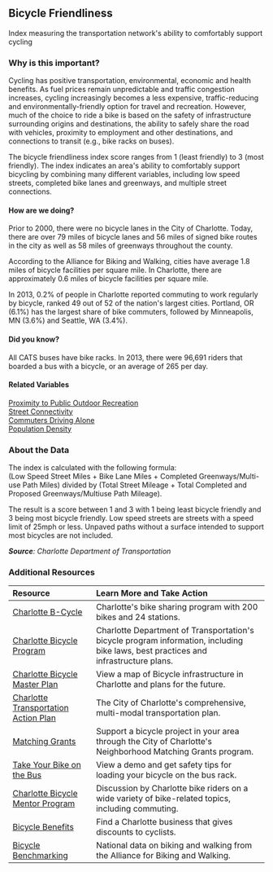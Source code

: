 ## Bicycle Friendliness
Index measuring the transportation network's ability to comfortably support cycling 

### Why is this important?
Cycling has positive transportation, environmental, economic and health benefits. As fuel prices remain unpredictable and traffic congestion increases, cycling increasingly becomes a less expensive, traffic-reducing and environmentally-friendly option for travel and recreation. However, much of the choice to ride a bike is based on the safety of infrastructure surrounding origins and destinations, the ability to safely share the road with vehicles, proximity to employment and other destinations, and connections to transit (e.g., bike racks on buses).

The bicycle friendliness index score ranges from 1 (least friendly) to 3 (most friendly). The index indicates an area's ability to comfortably support bicycling by combining many different variables, including low speed streets, completed bike lanes and greenways, and multiple street connections. 

#### How are we doing?
Prior to 2000, there were no bicycle lanes in the City of Charlotte. Today, there are over 79 miles of bicycle lanes and 56 miles of signed bike routes in the city as well as 58 miles of greenways throughout the county.
  
According to the Alliance for Biking and Walking, cities have average 1.8 miles of bicycle facilities per square mile. In Charlotte, there are approximately 0.6 miles of bicycle facilities per square mile. 

In 2013, 0.2% of people in Charlotte reported commuting to work regularly by bicycle, ranked 49 out of 52 of the nation's largest cities. Portland, OR (6.1%) has the largest share of bike commuters, followed by Minneapolis, MN (3.6%) and Seattle, WA (3.4%).
 
#### Did you know?
All CATS buses have bike racks. In 2013, there were 96,691 riders that boarded a bus with a bicycle, or an average of 265 per day.

#### Related Variables
<a href="javascript:void(0)" onclick="changeMetric('m74')">Proximity to Public Outdoor Recreation</a>  
<a href="javascript:void(0)" onclick="changeMetric('m35')">Street Connectivity</a>  
<a href="javascript:void(0)" onclick="changeMetric('m10')">Commuters Driving Alone</a>  
<a href="javascript:void(0)" onclick="changeMetric('m47')">Population Density</a>  


### About the Data
The index is calculated with the following formula:  
(Low Speed Street Miles + Bike Lane Miles + Completed Greenways/Multi-use Path Miles)  divided by  (Total Street Mileage + Total Completed and Proposed Greenways/Multiuse Path Mileage).

The result is a score between 1 and 3 with 1 being least bicycle friendly and 3 being most bicycle friendly. Low speed streets are streets with a speed limit of 25mph or less. Unpaved paths without a surface intended to support most bicycles are not included. 

_**Source**: Charlotte Department of Transportation_

### Additional Resources
| Resource | Learn More and Take Action | 
|:--- | :--- |
|[Charlotte B-Cycle](https://charlotte.bcycle.com/) |Charlotte's bike sharing program with 200 bikes and 24 stations.
|[Charlotte Bicycle Program](http://bike.charmeck.org) |Charlotte Department of Transportation's bicycle program information, including bike laws, best practices and infrastructure plans.
|[Charlotte Bicycle Master Plan](http://bike.charmeck.org)|View a map of Bicycle infrastructure in Charlotte and plans for the future.
|[Charlotte Transportation Action Plan](http://charmeck.org/city/charlotte/Transportation/PlansProjects/pages/transportation%20action%20plan.aspx) |The City of Charlotte's comprehensive, multi-modal transportation plan.
|[Matching Grants](http://charmeck.org/city/charlotte/nbs/communitycommerce/Pages/NMG.aspx) |Support a bicycle project in your area through the City of Charlotte's Neighborhood Matching Grants program.
|[Take Your Bike on the Bus](http://charmeck.org/city/charlotte/cats/Bus/ridingcats/Pages/bicycle.aspx) |View a demo and get safety tips for loading your bicycle on the bus rack.
|[Charlotte Bicycle Mentor Program](http://groups.google.com/group/bikementor) |Discussion by Charlotte bike riders on a wide variety of bike-related topics, including commuting.
|[Bicycle Benefits](http://bb2.bicyclebenefits.org/#/cities/7)|Find a Charlotte business that gives discounts to cyclists.
|[Bicycle Benchmarking](http://www.bikewalkalliance.org/resources/benchmarking) |National data on biking and walking from the Alliance for Biking and Walking.